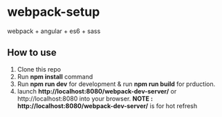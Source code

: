 # webpack-setup
webpack + angular + es6 + sass

## How to use
1. Clone this repo
2. Run **npm install** command
3. Run **npm run dev** for development & run **npm run build** for prduction.
4. launch **http://localhost:8080/webpack-dev-server/** or http://localhost:8080 into your browser.
   **NOTE : http://localhost:8080/webpack-dev-server/** is for hot refresh
